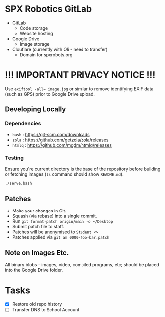 # SPX Robotics GitLab

* GitLab
    * Code storage
    * Website hosting
* Google Drive
    * Image storage
* Clouflare (currently with Oli - need to transfer)
    * Domain for spxrobots.org

# !!! IMPORTANT PRIVACY NOTICE !!!

Use `exiftool -all= image.jpg` or similar to remove identifying EXIF data (such as GPS) prior to Google Drive upload.

## Developing Locally

### Dependencies

* `bash` : <https://git-scm.com/downloads>
* `zola` : <https://github.com/getzola/zola/releases>
* `htmlq` : <https://github.com/mgdm/htmlq/releases>

### Testing

Ensure you're current directory is the base of the repository before building or fetching images (`ls` command should show `README.md`).

```sh
./serve.bash
```

## Patches

* Make your changes in Git.
* Squash (via rebase) into a single commit.
* Run `git format-patch origin/main -o ~/Desktop`
* Submit patch file to staff.
* Patches will be anonymised to `Student <>`
* Patches applied via `git am 0000-foo-bar.patch`

## Note on Images Etc.

All binary blobs - images, video, compiled programs, etc; should be placed into the Google Drive folder.

# Tasks

+ [x] Restore old repo history
+ [ ] Transfer DNS to School Account
